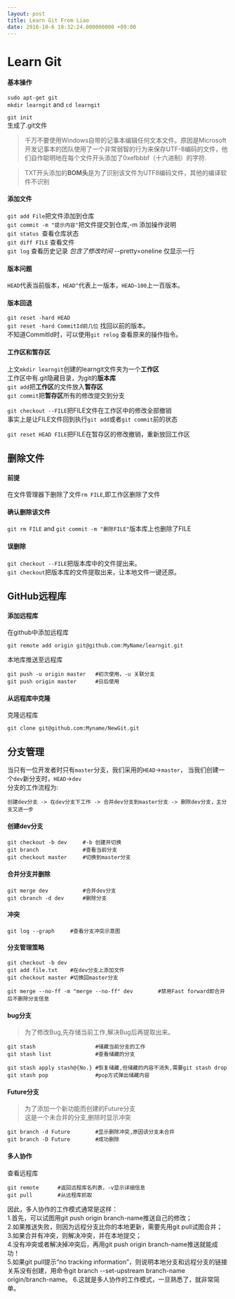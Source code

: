 ```yaml
---
layout: post
title: Learn Git From Liao 
date: 2016-10-6 18:32:24.000000000 +09:00
---
```

# Learn Git #

#### 基本操作 ####
`sudo apt-get git`   
`mkdir learngit` and `cd learngit`

`git init`  
生成了.git文件

>千万不要使用Windows自带的记事本编辑任何文本文件。原因是Microsoft开发记事本的团队使用了一个非常弱智的行为来保存UTF-8编码的文件，他们自作聪明地在每个文件开头添加了0xefbbbf（十六进制）的字符.

>TXT开头添加的**BOM头**是为了识别该文件为UTF8编码文件，其他的编译软件不识别

#### 添加文件 ####
`git add File`把文件添加到仓库   
`git commit -m "提示内容"`把文件提交到仓库,-m 添加操作说明  
`git status `查看仓库状态  
`git diff FILE` 查看文件  
`git log` 查看历史记录 _包含了修改时间_ --pretty=oneline 仅显示一行

#### 版本问题 ####
`HEAD`代表当前版本，`HEAD^`代表上一版本，`HEAD~100`上一百版本。

#### 版本回退 ####
`git reset -hard HEAD`  
`git reset -hard CommitId前几位` 找回以前的版本。  
不知道CommitId时，可以使用`git relog` 查看原来的操作指令。

#### 工作区和暂存区 ####
上文`mkdir learngit`创建的learngit文件夹为一个**工作区**  
工作区中有.git隐藏目录，为git的**版本库**  
`git add`把**工作区**的文件放入**暂存区**  
`git commit`把**暂存区**所有的修改提交到分支  

`git checkout --FILE`把FILE文件在工作区中的修改全部撤销  
事实上是让FILE文件回到执行`git add`或者`git commit`前的状态 
 
`git reset HEAD FILE`把FILE在暂存区的修改撤销，重新放回工作区  

## 删除文件 ##
#### 前提 ####
在文件管理器下删除了文件`rm FILE`,即工作区删除了文件  

#### 确认删除该文件 ####
`git rm FILE` and `git commit -m "删除FILE"`版本库上也删除了FILE

#### 误删除 ####
`git checkout --FILE`把版本库中的文件提出来。  
`git checkout`把版本库的文件提取出来，让本地文件一键还原。


## GitHub远程库 ##

#### 添加远程库 ####
在github中添加远程库 
 
	git remote add origin git@github.com:MyName/learngit.git 

本地库推送至远程库

	git push -u origin master	#初次使用，-u 关联分支
	git push origin master		#日后使用

#### 从远程库中克隆 ####
克隆远程库

    git clone git@github.com:Myname/NewGit.git

## 分支管理 ##
当只有一位开发者时只有`master`分支，我们采用的`HEAD`->`master`，
当我们创建一个`dev`新分支时，`HEAD`->`dev`  
分支的工作流程为:

	创建dev分支 -> 在dev分支下工作 -> 合并dev分支到master分支 -> 删除dev分支，主分支又进一步

#### 创建dev分支 ####
    git checkout -b dev		#-b 创建并切换
	git branch				#查看当前分支
	git checkout master		#切换到master分支

#### 合并分支并删除 ####
	git merge dev			#合并dev分支
	git cbranch -d dev		#删除分支

#### 冲突 ####
	git log --graph		#查看分支冲突示意图

#### 分支管理策略 ####

	git checkout -b dev
	git add file.txt	#在dev分支上添加文件
	git checkout master	#切换回master分支
	
	git merge --no-ff -m "merge --no-ff" dev		#禁用Fast forward即合并后不删除分支信息

#### bug分支 ####
>为了修改Bug,先存储当前工作,解决Bug后再提取出来。

	git stash					#储藏当前分支的工作
	git stash list				#查看储藏的分支
	
	git stash apply	stash@{No.}	#恢复储藏,但储藏的内容不消失,需要git stash drop
	git stash pop				#pop方式弹出储藏内容

#### Future分支 ####
> 为了添加一个新功能而创建的Future分支  
> 这是一个未合并的分支,删除时显示冲突

	git branch -d Future		#显示删除冲突,原因该分支未合并
	git branch -D Future		#成功删除

#### 多人协作 ####

查看远程库
 
	git remote		#返回远程库名列表，-v显示详细信息
	git pull		#从远程库抓取


因此，多人协作的工作模式通常是这样：  
1.首先，可以试图用git push origin branch-name推送自己的修改；  
2.如果推送失败，则因为远程分支比你的本地更新，需要先用git pull试图合并；  
3.如果合并有冲突，则解决冲突，并在本地提交；  
4.没有冲突或者解决掉冲突后，再用git push origin branch-name推送就能成功！  
5.如果git pull提示“no tracking information”，则说明本地分支和远程分支的链接关系没有创建，用命令git branch --set-upstream branch-name origin/branch-name。
6.这就是多人协作的工作模式，一旦熟悉了，就非常简单。